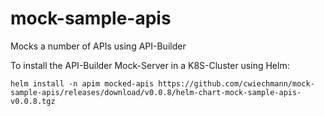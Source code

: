 # mock-sample-apis
 Mocks a number of APIs using API-Builder

To install the API-Builder Mock-Server in a K8S-Cluster using Helm:

```
helm install -n apim mocked-apis https://github.com/cwiechmann/mock-sample-apis/releases/download/v0.0.8/helm-chart-mock-sample-apis-v0.0.8.tgz
```
